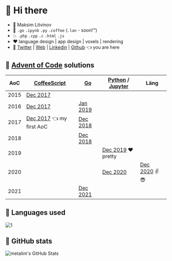 # 👋 Hi there

* 🧑 Maksim Litvinov
* 🚀 `.go` `.ipynb` `.py` `.coffee` (`.lan` - soon!™)
* 💥 `.php` `.cpp` `.c` `.html` `.js`
* ❤️ language design | app design | voxels | rendering
* 💬 [Twitter](https://twitter.com/metalim) | [Web](https://mem.ee/) | [Linkedin](https://www.linkedin.com/in/metalim/) | [Github](https://github.com/metalim) 👈 you are here

## :gun: [Advent of Code](https://adventofcode.com/) solutions

| AoC  | [CoffeeScript](https://coffeescript.org/) | [Go](https://golang.org/) | [Python](https://www.python.org/) / [Jupyter](https://jupyter.org/) | Läng |
|------|-|-|-|-|
| 2015 | [Dec 2017](https://github.com/metalim/metalim.adventofcode.2015)
| 2016 | [Dec 2017](https://github.com/metalim/metalim.adventofcode.2016) | [Jan 2019](https://github.com/metalim/metalim.adventofcode.2016.go)
| 2017 | [Dec 2017](https://github.com/metalim/metalim.adventofcode.2017) 👈 my first AoC | [Dec 2018](https://github.com/metalim/metalim.adventofcode.2017.go)
| 2018 | | [Dec 2018](https://github.com/metalim/metalim.adventofcode.2018.go)
| 2019 | | | [Dec 2019](https://github.com/metalim/metalim.adventofcode.2019.python) ❤️ pretty
| 2020 | | | [Dec 2020](https://github.com/metalim/metalim.adventofcode.2020.lang) | [Dec 2020](https://github.com/metalim/metalim.adventofcode.2020.lang) ✌😎 |
| 2021 | | [Dec 2021](https://github.com/metalim/metalim.adventofcode.2021.go)

## :art: Languages used

![1](https://github-readme-stats-alpha-ivory.vercel.app/api/top-langs/?username=metalim&theme=graywhite)

## :pencil: GitHub stats

<img align="left" src="https://github-readme-stats-alpha-ivory.vercel.app/api?username=metalim&show_icons=true&hide_border=true&theme=vue&count_private=true" alt="metalim's GitHub Stats" />
